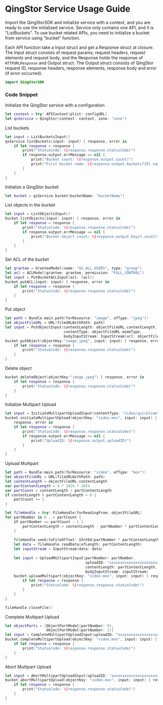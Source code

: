 # QingStor Service Usage Guide

Import the QingStorSDK and initialize service with a context, and you are ready to use the initialized service. Service only contains one API, and it is "ListBuckets".
To use bucket related APIs, you need to initialize a bucket from service using "bucket" function. 

Each API function take a Input struct and get a Response struct at closure. The Input struct consists of request params, request headers, request elements and request body, and the Response holds the response of `HTTPURLResponse` and Output struct. The Output struct consists of QingStor request ID, response headers, response elements, response body and error  (if error occurred).

``` swift
import QingStorSDK
```

### Code Snippet

Initialize the QingStor service with a configuration

``` swift
let context = try! APIContext(plist: configURL)
let qsService = QingStor(context: context, zone: "zone")
```

List buckets

``` swift
let input = ListBucketsInput()
qsService.listBuckets(input: input) { response, error in
    if let response = response {
        print("StatusCode: \(response.response.statusCode)")
    	if response.output.errMessage == nil {
            print("Bucket count: \(response.output.count)")
            print("First bucket name: \(response.output.buckets?[0].name)")
    	}
    }
}
```

Initialize a QingStor bucket

``` swift
let bucket = qsService.bucket(bucketName: "bucketName")
```

List objects in the bucket

``` swift
let input = ListObjectsInput()
bucket.listObjects(input: input) { response, error in
    if let response = response {
    	print("StatusCode: \(response.response.statusCode)")
    	if response.output.errMessage == nil {
    		print("Bucket object count: \(response.output.keys?.count)")
    	}
    }
}
```

Set ACL of the bucket

``` swift
let grantee = GranteeModel(name: "QS_ALL_USERS", type: "group")
let acl = ACLModel(grantee: grantee, permission: "FULL_CONTROL")
let input = PutBucketACLInput(acl: [acl])
bucket.putACL(input: input) { response, error in
    if let response = response {
        print("StatusCode: \(response.response.statusCode)")
    }
}
```

Put object

``` swift
let path = Bundle.main.path(forResource: "image", ofType: "jpeg")!
let objectFileURL = URL(fileURLWithPath: path)
let input = PutObjectInput(contentLength: objectFileURL.contentLength, 
						   contentType: objectFileURL.mimeType,
						   bodyInputStream: InputStream(url: objectFileURL))
bucket.putObject(objectKey:"image.jpeg", input: input) { response, error in
    if let response = response {
        print("StatusCode: \(response.response.statusCode)")
    }
}
```

Delete object

``` swift
bucket.deleteObject(objectKey:"image.jpeg") { response, error in
    if let response = response {
        print("StatusCode: \(response.response.statusCode)")
    }
}
```

Initialize Multipart Upload

``` swift
let input = InitiateMultipartUploadInput(contentType: "video/quicktime")
bucket.initiateMultipartUpload(objectKey: "video.mov", input: input) { 
	response, error in
    if let response = response {
    	print("StatusCode: \(response.response.statusCode)")
        if response.output.errMessage == nil {
        	print("UploadID: \(response.output.uploadID)")
        }
    }
}
```

Upload Multipart

``` swift
let path = Bundle.main.path(forResource: "video", ofType: "mov")!
let objectFileURL = URL(fileURLWithPath: path)
let contentLength = objectFileURL.contentLength
var partContentLength = 4 * 1024 * 1024
var partCount = contentLength / partContentLength
if contentLength % partContentLength > 0 {
    partCount += 1
}

let fileHandle = try! FileHandle(forReadingFrom: objectFileURL)
for partNumber in 0 ..< partCount {
    if partNumber == partCount - 1 {
        partContentLength = contentLength - partNumber * partContentLength
    }
    
    fileHandle.seek(toFileOffset: UInt64(partNumber * partContentLength))
    let data = fileHandle.readData(ofLength: partContentLength)
    let inputStream = InputStream(data: data)
    
    let input = UploadMultipartInput(partNumber: partNumber, 
    							     uploadID: "xxxxxxxxxxxxxxxxxxxxxxxxxxxxxxxx", 
    							     contentLength: partContentLength, 
    							     bodyInputStream: inputStream)
    bucket.uploadMultipart(objectKey: "video.mov", input: input) { response, error in
        if let response = response {
        	print("StatusCode: \(response.response.statusCode)")
        }
    }
}

fileHandle.closeFile()
```

Complete Multipart Upload

``` swift
let objectParts = [ObjectPartModel(partNumber: 0),
                   ObjectPartModel(partNumber: 1)]
let input = CompleteMultipartUploadInput(uploadID: "xxxxxxxxxxxxxxxxxxxxxxxxxxxxxxxx", 											 objectParts: objectParts)
bucket.completeMultipartUpload(objectKey: "video.mov", input: input) { response, error in
    if let response = response {
        print("StatusCode: \(response.response.statusCode)")
    }
}
```

Abort Multipart Upload

``` swift
let input = AbortMultipartUploadInput(uploadID: "xxxxxxxxxxxxxxxxxxxxxxxxxxxxxxxx")
bucket.abortMultipartUpload(objectKey: "video.mov", input: input) { response, error in
    if let response = response {
        print("StatusCode: \(response.response.statusCode)")
    }
}
```
